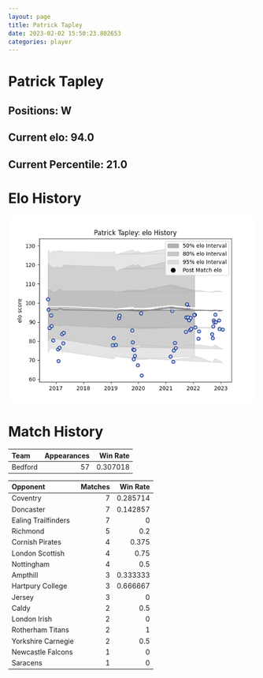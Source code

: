 ```yaml
---  
layout: page  
title: Patrick Tapley  
date: 2023-02-02 15:50:23.802653  
categories: player  
---
```

# Patrick Tapley

## Positions: W

## Current elo: 94.0

## Current Percentile: 21.0

# Elo History


![elo history](history_PatrickTapley.png)
# Match History


| Team    |   Appearances |   Win Rate |
|:--------|--------------:|-----------:|
| Bedford |            57 |   0.307018 |

| Opponent            |   Matches |   Win Rate |
|:--------------------|----------:|-----------:|
| Coventry            |         7 |   0.285714 |
| Doncaster           |         7 |   0.142857 |
| Ealing Trailfinders |         7 |   0        |
| Richmond            |         5 |   0.2      |
| Cornish Pirates     |         4 |   0.375    |
| London Scottish     |         4 |   0.75     |
| Nottingham          |         4 |   0.5      |
| Ampthill            |         3 |   0.333333 |
| Hartpury College    |         3 |   0.666667 |
| Jersey              |         3 |   0        |
| Caldy               |         2 |   0.5      |
| London Irish        |         2 |   0        |
| Rotherham Titans    |         2 |   1        |
| Yorkshire Carnegie  |         2 |   0.5      |
| Newcastle Falcons   |         1 |   0        |
| Saracens            |         1 |   0        |